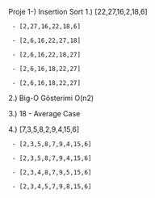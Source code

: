 Proje 1-) Insertion Sort
 1.) [22,27,16,2,18,6]   
 
     - [2,27,16,22,18,6]
     
     - [2,6,16,22,27,18]
     
     - [2,6,16,22,18,27]
     
     - [2,6,16,18,22,27]
     
     - [2,6,16,18,22,27]

 2.) Big-O Gösterimi O(n2)

 3.) 18 - Average Case


 4.) [7,3,5,8,2,9,4,15,6]
 
     - [2,3,5,8,7,9,4,15,6]
     
     - [2,3,5,8,7,9,4,15,6]
     
     - [2,3,4,8,7,9,5,15,6]
     
     - [2,3,4,5,7,9,8,15,6]
